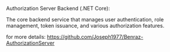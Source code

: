 Authorization Server Backend (.NET Core):

The core backend service that manages user authentication, role management, token issuance, and various authorization features.

for more details: https://github.com/Joseph1977/Benraz-AuthorizationServer

